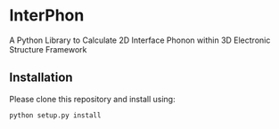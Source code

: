 # InterPhon

A Python Library to Calculate 2D Interface Phonon within 3D Electronic Structure Framework

## Installation

Please clone this repository and install using:

`python setup.py install`
